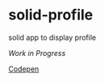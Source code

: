 # solid-profile

solid app to display profile

*Work in Progress*

[Codepen](https://codepen.io/melvincarvalho/pen/oawJEq?editors=1000)
